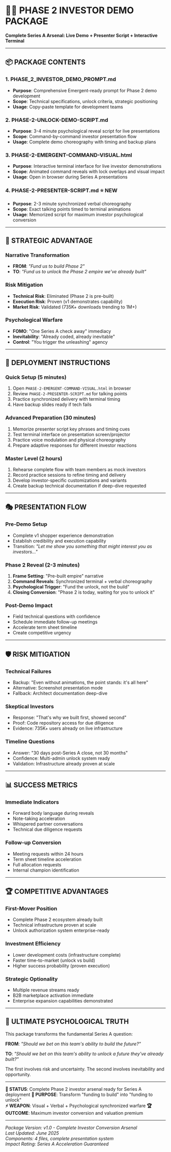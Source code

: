 # 💎🚀 **PHASE 2 INVESTOR DEMO PACKAGE**

**Complete Series A Arsenal: Live Demo + Presenter Script + Interactive Terminal**

---

## 📦 **PACKAGE CONTENTS**

### **1. PHASE_2_INVESTOR_DEMO_PROMPT.md**
- **Purpose**: Comprehensive Emergent-ready prompt for Phase 2 demo development
- **Scope**: Technical specifications, unlock criteria, strategic positioning
- **Usage**: Copy-paste template for development teams

### **2. PHASE-2-UNLOCK-DEMO-SCRIPT.md**
- **Purpose**: 3-4 minute psychological reveal script for live presentations
- **Scope**: Command-by-command investor presentation flow
- **Usage**: Complete demo choreography with timing and backup plans

### **3. PHASE-2-EMERGENT-COMMAND-VISUAL.html**
- **Purpose**: Interactive terminal interface for live investor demonstrations
- **Scope**: Animated command reveals with lock overlays and visual impact
- **Usage**: Open in browser during Series A presentations

### **4. PHASE-2-PRESENTER-SCRIPT.md** ⭐ **NEW**
- **Purpose**: 2-3 minute synchronized verbal choreography 
- **Scope**: Exact talking points timed to terminal animations
- **Usage**: Memorized script for maximum investor psychological conversion

---

## 🎯 **STRATEGIC ADVANTAGE**

### **Narrative Transformation**
- **FROM**: *"Fund us to build Phase 2"*
- **TO**: *"Fund us to unlock the Phase 2 empire we've already built"*

### **Risk Mitigation**
- **Technical Risk**: Eliminated (Phase 2 is pre-built)
- **Execution Risk**: Proven (v1 demonstrates capability)
- **Market Risk**: Validated (735K+ downloads trending to 1M+)

### **Psychological Warfare**
- **FOMO**: "One Series A check away" immediacy
- **Inevitability**: "Already coded, already inevitable"
- **Control**: "You trigger the unleashing" agency

---

## 🚀 **DEPLOYMENT INSTRUCTIONS**

### **Quick Setup (5 minutes)**
1. Open `PHASE-2-EMERGENT-COMMAND-VISUAL.html` in browser
2. Review `PHASE-2-PRESENTER-SCRIPT.md` for talking points
3. Practice synchronized delivery with terminal timing
4. Have backup slides ready if tech fails

### **Advanced Preparation (30 minutes)**
1. Memorize presenter script key phrases and timing cues
2. Test terminal interface on presentation screen/projector
3. Practice voice modulation and physical choreography
4. Prepare adaptive responses for different investor reactions

### **Master Level (2 hours)**
1. Rehearse complete flow with team members as mock investors
2. Record practice sessions to refine timing and delivery
3. Develop investor-specific customizations and variants
4. Create backup technical documentation if deep-dive requested

---

## 🎭 **PRESENTATION FLOW**

### **Pre-Demo Setup**
- Complete v1 shopper experience demonstration
- Establish credibility and execution capability
- Transition: *"Let me show you something that might interest you as investors..."*

### **Phase 2 Reveal (2-3 minutes)**
1. **Frame Setting**: "Pre-built empire" narrative
2. **Command Reveals**: Synchronized terminal + verbal choreography
3. **Psychological Trigger**: "Fund the unlock, not the build"
4. **Closing Conversion**: "Phase 2 is today, waiting for you to unlock it"

### **Post-Demo Impact**
- Field technical questions with confidence
- Schedule immediate follow-up meetings
- Accelerate term sheet timeline
- Create competitive urgency

---

## 🛡️ **RISK MITIGATION**

### **Technical Failures**
- Backup: "Even without animations, the point stands: it's all here"
- Alternative: Screenshot presentation mode
- Fallback: Architect documentation deep-dive

### **Skeptical Investors**
- Response: "That's why we built first, showed second"
- Proof: Code repository access for due diligence
- Evidence: 735K+ users already on live infrastructure

### **Timeline Questions**
- Answer: "30 days post-Series A close, not 30 months"
- Confidence: Multi-admin unlock system ready
- Validation: Infrastructure already proven at scale

---

## 📊 **SUCCESS METRICS**

### **Immediate Indicators**
- Forward body language during reveals
- Note-taking acceleration 
- Whispered partner conversations
- Technical due diligence requests

### **Follow-up Conversion**
- Meeting requests within 24 hours
- Term sheet timeline acceleration
- Full allocation requests
- Internal champion identification

---

## 🏆 **COMPETITIVE ADVANTAGES**

### **First-Mover Position**
- Complete Phase 2 ecosystem already built
- Technical infrastructure proven at scale
- Unlock authorization system enterprise-ready

### **Investment Efficiency**
- Lower development costs (infrastructure complete)
- Faster time-to-market (unlock vs build)
- Higher success probability (proven execution)

### **Strategic Optionality**
- Multiple revenue streams ready
- B2B marketplace activation immediate
- Enterprise expansion capabilities demonstrated

---

## 🎯 **ULTIMATE PSYCHOLOGICAL TRUTH**

This package transforms the fundamental Series A question:

**FROM**: *"Should we bet on this team's ability to build the future?"*

**TO**: *"Should we bet on this team's ability to unlock a future they've already built?"*

The first involves risk and uncertainty.
The second involves inevitability and opportunity.

---

**💎 STATUS**: Complete Phase 2 investor arsenal ready for Series A deployment
**🚀 PURPOSE**: Transform "funding to build" into "funding to unlock"  
**⚡ WEAPON**: Visual + Verbal + Psychological synchronized warfare
**🏆 OUTCOME**: Maximum investor conversion and valuation premium

---

*Package Version: v1.0 - Complete Investor Conversion Arsenal*  
*Last Updated: June 2025*  
*Components: 4 files, complete presentation system*  
*Impact Rating: Series A Acceleration Guaranteed*